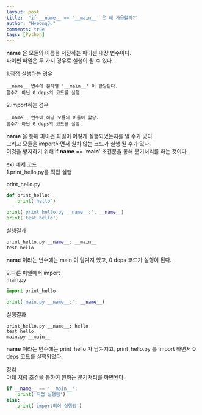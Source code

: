 ```yaml
---
layout: post
title:  "if __name__ == '__main__' 은 왜 사용할까?"
author: "HyeongJu"
comments: true
tags: [Python]
---
```


__name__ 은 모듈의 이름을 저장하는 파이썬 내장 변수이다.  
파이썬 파일은 두 가지 경우로 실행이 될 수 있다.  

1.직접 실행하는 경우
```
__name__ 변수에 문자열 '__main__' 이 할당된다.  
함수가 아닌 0 deps의 코드를 실행.  
```
2.import하는 경우
```
__name__ 변수에 해당 모듈의 이름이 할당.  
함수가 아닌 0 deps의 코드를 실행.  
```

__name__ 을 통해 파이썬 파일이 어떻게 실행되었는지를 알 수가 있다.  
그리고 모듈을 import하면서 원치 않는 코드가 실행 될 수가 있다.  
이것을 방지하기 위해 if __name__ == '__main__' 조건문을 통해 분기처리를 하는 것이다.  

ex) 예제 코드  
1.print_hello.py를 직접 실행  

print_hello.py
``` python
def print_hello:
    print('hello')

print('print_hello.py __name__:', __name__)
print('test hello')
```
실행결과  
``` python
print_hello.py __name__: __main__
test hello
```
__name__ 이라는 변수에는 main 이 담겨져 있고, 0 deps 코드가 실행이 된다.

2.다른 파일에서 import  
main.py
``` python
import print_hello

print('main.py __name__:', __name__)
```
실행결과  
```
print_hello.py __name__: hello
test hello
main.py __main__
```
__name__ 이라는 변수에는 print_hello 가 담겨지고, print_hello.py 를 import 하면서 0 deps 코드를 실행되었다.  

정리  
아래 처럼 조건을 통하여 원하는 분기처리를 하면된다.  
``` python
if __name__ == '__main__':
    print('직접 실행됨')
else:
    print('import되어 실행됨')
```


